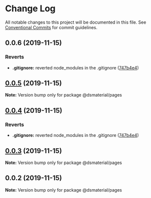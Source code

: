 # Change Log

All notable changes to this project will be documented in this file.
See [Conventional Commits](https://conventionalcommits.org) for commit guidelines.

## 0.0.6 (2019-11-15)

### Reverts

- **.gitignore:** reverted node_modules in the .gitignore ([747b4e4](https://github.com/diegoavieira/dsmaterial-workspace/commit/747b4e48bf28435ed53cb6dbb4f593e0dd756f5f))

## [0.0.5](https://github.com/diegoavieira/dsmaterial-workspace/compare/@dsmaterial/pages@0.0.4...@dsmaterial/pages@0.0.5) (2019-11-15)

**Note:** Version bump only for package @dsmaterial/pages

## [0.0.4](https://github.com/diegoavieira/dsmaterial-workspace/compare/@dsmaterial/pages@0.0.3...@dsmaterial/pages@0.0.4) (2019-11-15)

### Reverts

- **.gitignore:** reverted node_modules in the .gitignore ([747b4e4](https://github.com/diegoavieira/dsmaterial-workspace/commit/747b4e48bf28435ed53cb6dbb4f593e0dd756f5f))

## [0.0.3](https://github.com/diegoavieira/dsmaterial-workspace/compare/@dsmaterial/pages@0.0.2...@dsmaterial/pages@0.0.3) (2019-11-15)

**Note:** Version bump only for package @dsmaterial/pages

## 0.0.2 (2019-11-15)

**Note:** Version bump only for package @dsmaterial/pages
